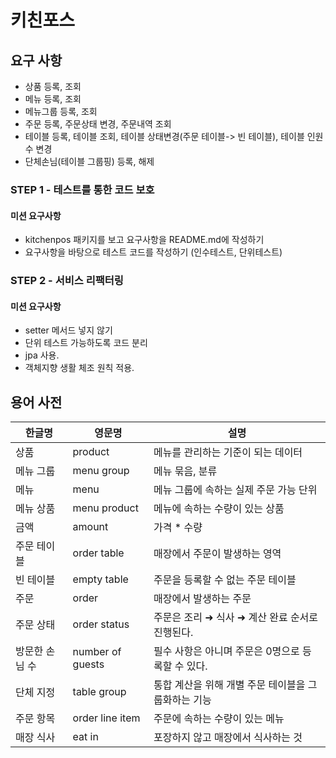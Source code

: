 # 키친포스

## 요구 사항

- 상품 등록, 조회
- 메뉴 등록, 조회
- 메뉴그룹 등록, 조회
- 주문 등록, 주문상태 변경, 주문내역 조회
- 테이블 등록, 테이블 조회, 테이블 상태변경(주문 테이블-> 빈 테이블), 테이블 인원수 변경
- 단체손님(테이블 그룹핑) 등록, 해제

### STEP 1 - 테스트를 통한 코드 보호

#### 미션 요구사항
- kitchenpos 패키지를 보고 요구사항을 README.md에 작성하기
- 요구사항을 바탕으로 테스트 코드를 작성하기 (인수테스트, 단위테스트)

### STEP 2 - 서비스 리팩터링

#### 미션 요구사항
- setter 메서드 넣지 않기
- 단위 테스트 가능하도록 코드 분리
- jpa 사용.
- 객체지향 생활 체조 원칙 적용. 

## 용어 사전

| 한글명 | 영문명 | 설명 |
| --- | --- | --- |
| 상품 | product | 메뉴를 관리하는 기준이 되는 데이터 |
| 메뉴 그룹 | menu group | 메뉴 묶음, 분류 |
| 메뉴 | menu | 메뉴 그룹에 속하는 실제 주문 가능 단위 |
| 메뉴 상품 | menu product | 메뉴에 속하는 수량이 있는 상품 |
| 금액 | amount | 가격 * 수량 |
| 주문 테이블 | order table | 매장에서 주문이 발생하는 영역 |
| 빈 테이블 | empty table | 주문을 등록할 수 없는 주문 테이블 |
| 주문 | order | 매장에서 발생하는 주문 |
| 주문 상태 | order status | 주문은 조리 ➜ 식사 ➜ 계산 완료 순서로 진행된다. |
| 방문한 손님 수 | number of guests | 필수 사항은 아니며 주문은 0명으로 등록할 수 있다. |
| 단체 지정 | table group | 통합 계산을 위해 개별 주문 테이블을 그룹화하는 기능 |
| 주문 항목 | order line item | 주문에 속하는 수량이 있는 메뉴 |
| 매장 식사 | eat in | 포장하지 않고 매장에서 식사하는 것 |
